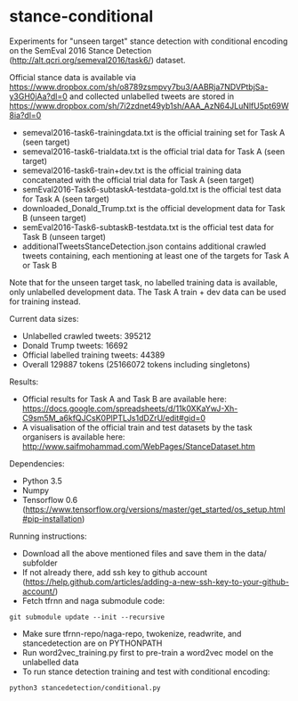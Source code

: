 # stance-conditional

Experiments for "unseen target" stance detection with conditional encoding on the SemEval 2016 Stance Detection (http://alt.qcri.org/semeval2016/task6/) dataset.

Official stance data is available via https://www.dropbox.com/sh/o8789zsmpvy7bu3/AABRja7NDVPtbjSa-y3GH0jAa?dl=0  and collected unlabelled tweets are stored in https://www.dropbox.com/sh/7i2zdnet49yb1sh/AAA_AzN64JLuNlfU5pt69W8ia?dl=0

- semeval2016-task6-trainingdata.txt is the official training set for Task A (seen target)
- semeval2016-task6-trialdata.txt is the official trial data for Task A (seen target)
- semeval2016-task6-train+dev.txt is the official training data concatenated with the official trial data for Task A (seen target)
- semEval2016-Task6-subtaskA-testdata-gold.txt is the official test data for Task A (seen target)
- downloaded_Donald_Trump.txt is the official development data for Task B (unseen target)
- semEval2016-Task6-subtaskB-testdata.txt is the official test data for Task B (unseen target)
- additionalTweetsStanceDetection.json contains additional crawled tweets containing, each mentioning at least one of the targets for Task A or Task B

Note that for the unseen target task, no labelled training data is available, only unlabelled development data. The Task A train + dev data can be used for training instead.

Current data sizes:

- Unlabelled crawled tweets: 395212
- Donald Trump tweets: 16692  
- Official labelled training tweets: 44389  
- Overall 129887 tokens (25166072 tokens including singletons)

Results:

- Official results for Task A and Task B are available here: https://docs.google.com/spreadsheets/d/11k0XKaYwJ-Xh-C9sm5M_a6kfQJCsK0PlPTLJs1dDZrU/edit#gid=0
- A visualisation of the official train and test datasets by the task organisers is available here: http://www.saifmohammad.com/WebPages/StanceDataset.htm

Dependencies:

- Python 3.5
- Numpy
- Tensorflow 0.6 (https://www.tensorflow.org/versions/master/get_started/os_setup.html#pip-installation)

Running instructions:

- Download all the above mentioned files and save them in the data/ subfolder
- If not already there, add ssh key to github account (https://help.github.com/articles/adding-a-new-ssh-key-to-your-github-account/)
- Fetch tfrnn and naga submodule code:
```shell
git submodule update --init --recursive
```
- Make sure tfrnn-repo/naga-repo, twokenize, readwrite, and stancedetection are on PYTHONPATH
- Run word2vec_training.py first to pre-train a word2vec model on the unlabelled data
- To run stance detection training and test with conditional encoding:
```shell
python3 stancedetection/conditional.py
```
